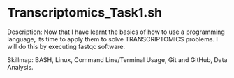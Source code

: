 # Transcriptomics_Task1.sh

Description: Now that I have learnt the basics of how to use a programming language, its time to apply them to solve TRANSCRIPTOMICS problems. I will do this by executing fastqc software.

Skillmap: BASH, Linux, Command Line/Terminal Usage, Git and GitHub, Data Analysis.
